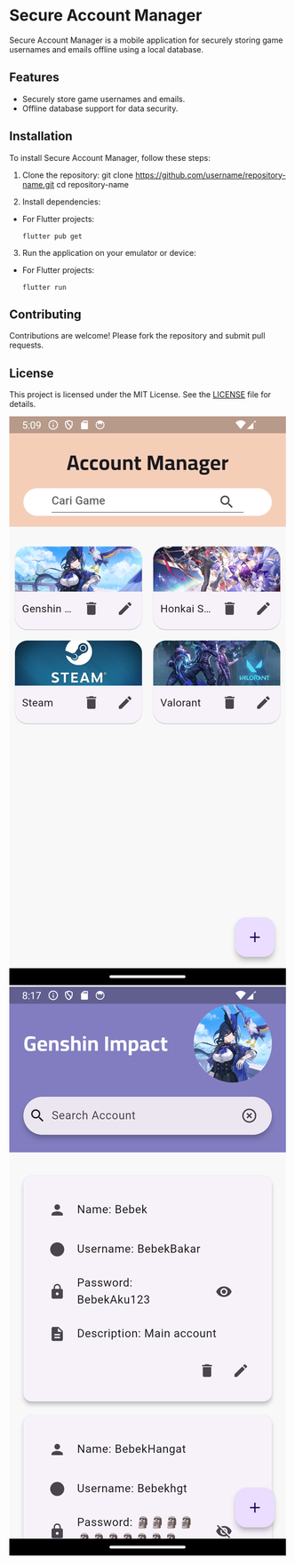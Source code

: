 # Secure Account Manager

Secure Account Manager is a mobile application for securely storing game usernames and emails offline using a local database.

## Features

- Securely store game usernames and emails.
- Offline database support for data security.

## Installation

To install Secure Account Manager, follow these steps:

1. Clone the repository:
git clone https://github.com/username/repository-name.git
cd repository-name


2. Install dependencies:
- For Flutter projects:
  ```
  flutter pub get
  ```

3. Run the application on your emulator or device:
- For Flutter projects:
  ```
  flutter run
  ```

## Contributing

Contributions are welcome! Please fork the repository and submit pull requests.

## License

This project is licensed under the MIT License. See the [LICENSE](LICENSE) file for details.


![HomeScreen](./flutter_01.png) 
![AccountScreen](./flutter_02.png)